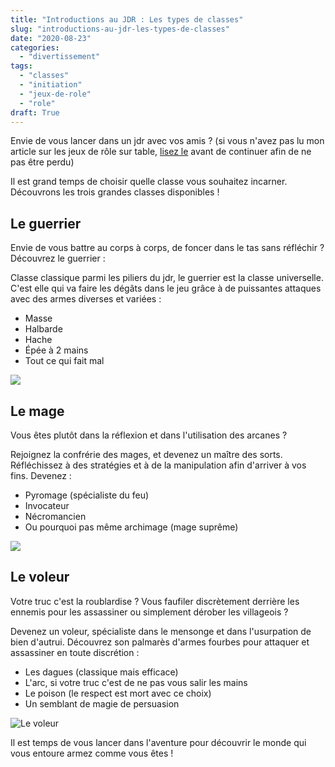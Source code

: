 ```yaml
---
title: "Introductions au JDR : Les types de classes"
slug: "introductions-au-jdr-les-types-de-classes"
date: "2020-08-23"
categories: 
  - "divertissement"
tags: 
  - "classes"
  - "initiation"
  - "jeux-de-role"
  - "role"
draft: True
---
```


Envie de vous lancer dans un jdr avec vos amis ? (si vous n'avez pas lu mon article sur les jeux de rôle sur table, [lisez le](https://keskec.fr/divertissement/elouan/4219/) avant de continuer afin de ne pas être perdu)

Il est grand temps de choisir quelle classe vous souhaitez incarner. Découvrons les trois grandes classes disponibles !

## Le guerrier

Envie de vous battre au corps à corps, de foncer dans le tas sans réfléchir ? Découvrez le guerrier :

Classe classique parmi les piliers du jdr, le guerrier est la classe universelle. C'est elle qui va faire les dégâts dans le jeu grâce à de puissantes attaques avec des armes diverses et variées :

- Masse
- Halbarde
- Hache
- Épée à 2 mains
- Tout ce qui fait mal

![](images/pexels-daisa-tj-3408420-1024x683.jpg)

## Le mage

Vous êtes plutôt dans la réflexion et dans l'utilisation des arcanes ?

Rejoignez la confrérie des mages, et devenez un maître des sorts. Réfléchissez à des stratégies et à de la manipulation afin d'arriver à vos fins. Devenez :

- Pyromage (spécialiste du feu)
- Invocateur
- Nécromancien
- Ou pourquoi pas même archimage (mage suprême)

![](images/book-cover-4397796_960_720.jpg)

## Le voleur

Votre truc c'est la roublardise ? Vous faufiler discrètement derrière les ennemis pour les assassiner ou simplement dérober les villageois ?

Devenez un voleur, spécialiste dans le mensonge et dans l'usurpation de bien d'autrui. Découvrez son palmarès d'armes fourbes pour attaquer et assassiner en toute discrétion :

- Les dagues (classique mais efficace)
- L'arc, si votre truc c'est de ne pas vous salir les mains
- Le poison (le respect est mort avec ce choix)
- Un semblant de magie de persuasion

![Le voleur](images/assassins-4427892_960_720.jpg)

Il est temps de vous lancer dans l'aventure pour découvrir le monde qui vous entoure armez comme vous êtes !
